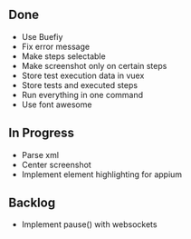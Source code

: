 ## Done

- Use Buefiy
- Fix error message
- Make steps selectable
- Make screenshot only on certain steps
- Store test execution data in vuex
- Store tests and executed steps
- Run everything in one command
- Use font awesome

## In Progress

- Parse xml
- Center screenshot
- Implement element highlighting for appium

## Backlog

- Implement pause() with websockets
